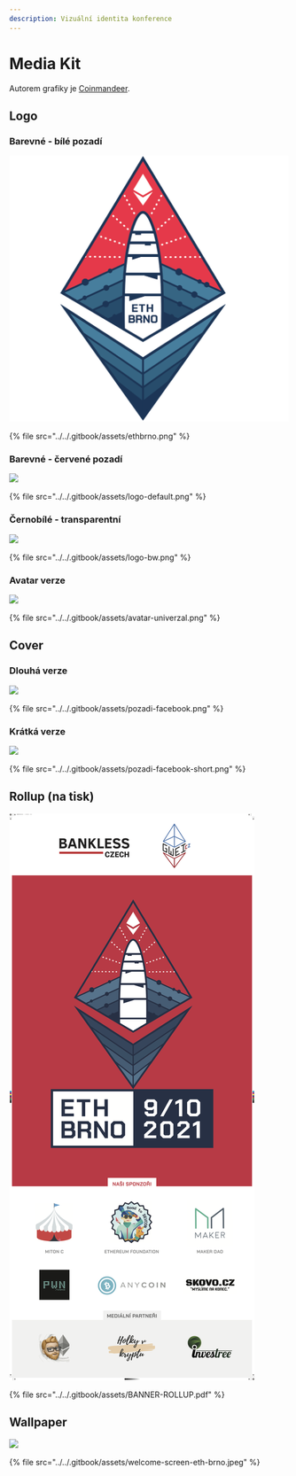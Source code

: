```yaml
---
description: Vizuální identita konference
---
```


# Media Kit

Autorem grafiky je [Coinmandeer](https://twitter.com/keenofcoin).

## Logo

### Barevné - bílé pozadí

![](../../.gitbook/assets/ethbrno.png)

{% file src="../../.gitbook/assets/ethbrno.png" %}

### Barevné - červené pozadí

![](../../.gitbook/assets/logo-default.png)

{% file src="../../.gitbook/assets/logo-default.png" %}

### Černobílé - transparentní

![](../../.gitbook/assets/logo-bw.png)

{% file src="../../.gitbook/assets/logo-bw.png" %}

### Avatar verze

![](../../.gitbook/assets/avatar-univerzal.png)

{% file src="../../.gitbook/assets/avatar-univerzal.png" %}

## Cover

### Dlouhá verze

![](../../.gitbook/assets/pozadi-facebook.png)

{% file src="../../.gitbook/assets/pozadi-facebook.png" %}

### Krátká verze

![](../../.gitbook/assets/pozadi-facebook-short.png)

{% file src="../../.gitbook/assets/pozadi-facebook-short.png" %}

## Rollup (na tisk)

![](../../.gitbook/assets/BANNER-ROLLUP-preview.png)

{% file src="../../.gitbook/assets/BANNER-ROLLUP.pdf" %}

## Wallpaper

![](../../.gitbook/assets/welcome-screen-eth-brno.jpeg)

{% file src="../../.gitbook/assets/welcome-screen-eth-brno.jpeg" %}
